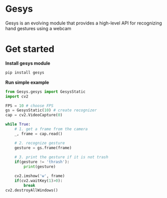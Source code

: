 # Gesys
Gesys is an evolving module that provides a high-level API for recognizing hand gestures using a webcam

# Get started
**Install gesys module**
```python
pip install gesys
```
**Run simple example**
```python
from Gesys.gesys import GesysStatic
import cv2

FPS = 10 # choose FPS
gs = GesysStatic(10) # create recognizer
cap = cv2.VideoCapture(0)

while True:
    # 1. get a frame from the camera
    _, frame = cap.read()

    # 2. recognize gesture
    gesture = gs.frame(frame) 
    
    # 3. print the gesture if it is not trash
    if(gesture != 'thrash'):
        print(gesture)

    cv2.imshow('w', frame)
    if(cv2.waitKey(1)>0):
        break
cv2.destroyAllWindows()

```
